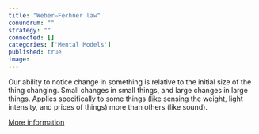 ```yaml
---
title: "Weber–Fechner law"
conundrum: ""
strategy: ""
connected: []
categories: ['Mental Models']
published: true
image: 
---
```


Our ability to notice change in something is relative to the initial size of the thing changing. Small changes in small things, and large changes in large things. Applies specifically to some things (like sensing the weight, light intensity, and prices of things) more than others (like sound).

[More information](https://en.wikipedia.org/wiki/Weber%E2%80%93Fechner_law)


